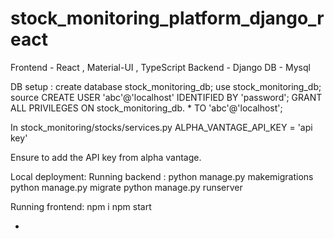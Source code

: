 # stock_monitoring_platform_django_react

Frontend - React , Material-UI , TypeScript
Backend - Django
DB - Mysql

DB setup :
    create database stock_monitoring_db;
	use stock_monitoring_db;
	source <path of db.sql>
	CREATE USER 'abc'@'localhost' IDENTIFIED BY 'password';
	GRANT ALL PRIVILEGES ON stock_monitoring_db. * TO 'abc'@'localhost';

In stock_monitoring/stocks/services.py
    ALPHA_VANTAGE_API_KEY = 'api key'

Ensure to add the API key from alpha vantage.

Local deployment:
Running backend :
    python manage.py makemigrations
    python manage.py migrate
    python manage.py runserver     

Running frontend:
    npm i
    npm start



- 